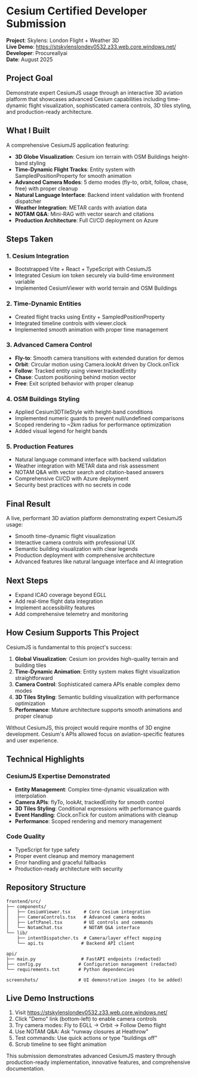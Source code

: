 # Cesium Certified Developer Submission

**Project**: Skylens: London Flight + Weather 3D  
**Live Demo**: https://stskylenslondev0532.z33.web.core.windows.net/  
**Developer**: Procureallyai  
**Date**: August 2025

## Project Goal

Demonstrate expert CesiumJS usage through an interactive 3D aviation platform that showcases advanced Cesium capabilities including time-dynamic flight visualization, sophisticated camera controls, 3D tiles styling, and production-ready architecture.

## What I Built

A comprehensive CesiumJS application featuring:

- **3D Globe Visualization**: Cesium ion terrain with OSM Buildings height-band styling
- **Time-Dynamic Flight Tracks**: Entity system with SampledPositionProperty for smooth animation
- **Advanced Camera Modes**: 5 demo modes (fly-to, orbit, follow, chase, free) with proper cleanup
- **Natural Language Interface**: Backend intent validation with frontend dispatcher
- **Weather Integration**: METAR cards with aviation data
- **NOTAM Q&A**: Mini-RAG with vector search and citations
- **Production Architecture**: Full CI/CD deployment on Azure

## Steps Taken

### 1. Cesium Integration
- Bootstrapped Vite + React + TypeScript with CesiumJS
- Integrated Cesium ion token securely via build-time environment variable
- Implemented CesiumViewer with world terrain and OSM Buildings

### 2. Time-Dynamic Entities
- Created flight tracks using Entity + SampledPositionProperty
- Integrated timeline controls with viewer.clock
- Implemented smooth animation with proper time management

### 3. Advanced Camera Control
- **Fly-to**: Smooth camera transitions with extended duration for demos
- **Orbit**: Circular motion using Camera.lookAt driven by Clock.onTick
- **Follow**: Tracked entity using viewer.trackedEntity
- **Chase**: Custom positioning behind motion vector
- **Free**: Exit scripted behavior with proper cleanup

### 4. OSM Buildings Styling
- Applied Cesium3DTileStyle with height-band conditions
- Implemented numeric guards to prevent null/undefined comparisons
- Scoped rendering to ~2km radius for performance optimization
- Added visual legend for height bands

### 5. Production Features
- Natural language command interface with backend validation
- Weather integration with METAR data and risk assessment
- NOTAM Q&A with vector search and citation-based answers
- Comprehensive CI/CD with Azure deployment
- Security best practices with no secrets in code

## Final Result

A live, performant 3D aviation platform demonstrating expert CesiumJS usage:
- Smooth time-dynamic flight visualization
- Interactive camera controls with professional UX
- Semantic building visualization with clear legends
- Production deployment with comprehensive architecture
- Advanced features like natural language interface and AI integration

## Next Steps

- Expand ICAO coverage beyond EGLL
- Add real-time flight data integration
- Implement accessibility features
- Add comprehensive telemetry and monitoring

## How Cesium Supports This Project

CesiumJS is fundamental to this project's success:

1. **Global Visualization**: Cesium ion provides high-quality terrain and building tiles
2. **Time-Dynamic Animation**: Entity system makes flight visualization straightforward
3. **Camera Control**: Sophisticated camera APIs enable complex demo modes
4. **3D Tiles Styling**: Semantic building visualization with performance optimization
5. **Performance**: Mature architecture supports smooth animations and proper cleanup

Without CesiumJS, this project would require months of 3D engine development. Cesium's APIs allowed focus on aviation-specific features and user experience.

## Technical Highlights

### CesiumJS Expertise Demonstrated
- **Entity Management**: Complex time-dynamic visualization with interpolation
- **Camera APIs**: flyTo, lookAt, trackedEntity for smooth control
- **3D Tiles Styling**: Conditional expressions with performance guards
- **Event Handling**: Clock.onTick for custom animations with cleanup
- **Performance**: Scoped rendering and memory management

### Code Quality
- TypeScript for type safety
- Proper event cleanup and memory management
- Error handling and graceful fallbacks
- Production-ready architecture with security

## Repository Structure

```
frontend/src/
├── components/
│   ├── CesiumViewer.tsx     # Core Cesium integration
│   ├── CameraControls.tsx   # Advanced camera modes
│   ├── LeftPanel.tsx        # UI controls and commands
│   └── NotamChat.tsx        # NOTAM Q&A interface
└── lib/
    ├── intentDispatcher.ts  # Camera/layer effect mapping
    └── api.ts              # Backend API client

api/
├── main.py                 # FastAPI endpoints (redacted)
├── config.py              # Configuration management (redacted)
└── requirements.txt       # Python dependencies

screenshots/               # UI demonstration images (to be added)
```

## Live Demo Instructions

1. Visit https://stskylenslondev0532.z33.web.core.windows.net/
2. Click "Demo" link (bottom-left) to enable camera controls
3. Try camera modes: Fly to EGLL → Orbit → Follow Demo flight
4. Use NOTAM Q&A: Ask "runway closures at Heathrow"
5. Test commands: Use quick actions or type "buildings off"
6. Scrub timeline to see flight animation

This submission demonstrates advanced CesiumJS mastery through production-ready implementation, innovative features, and comprehensive documentation.
